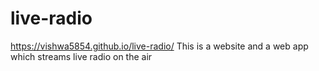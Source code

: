 # live-radio
https://vishwa5854.github.io/live-radio/
This is a website and a web app which streams live radio on the air
